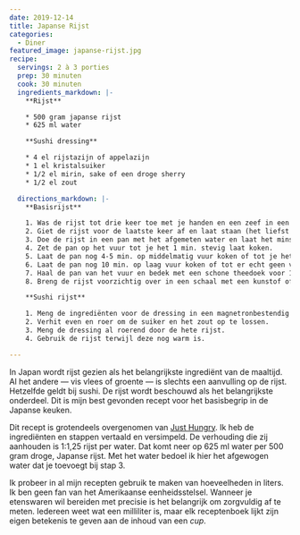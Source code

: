 ```yaml
---
date: 2019-12-14
title: Japanse Rijst
categories:
  - Diner
featured_image: japanse-rijst.jpg
recipe:
  servings: 2 à 3 porties
  prep: 30 minuten
  cook: 30 minuten
  ingredients_markdown: |-
    **Rijst**

    * 500 gram japanse rijst
    * 625 ml water

    **Sushi dressing**

    * 4 el rijstazijn of appelazijn
    * 1 el kristalsuiker
    * 1/2 el mirin, sake of een droge sherry
    * 1/2 el zout

  directions_markdown: |-
    **Basisrijst**

    1. Was de rijst tot drie keer toe met je handen en een zeef in een bak water.
    2. Giet de rijst voor de laatste keer af en laat staan (het liefst 30 min.)
    3. Doe de rijst in een pan met het afgemeten water en laat het minstens 30 min. weken.
    4. Zet de pan op het vuur tot je het 1 min. stevig laat koken.
    5. Laat de pan nog 4-5 min. op middelmatig vuur koken of tot je het oppervlak ziet.
    6. Laat de pan nog 10 min. op laag vuur koken of tot er echt geen vocht meer over is. Niet spieken onder de deksel!
    7. Haal de pan van het vuur en bedek met een schone theedoek voor 10-15 zodat al het overmatige vocht verdwijnt. Deze stap is heel belangrijk.
    8. Breng de rijst voorzichtig over in een schaal met een kunstof of houten lepel en bedek opnieuw met een theedoek.

    **Sushi rijst**

    1. Meng de ingrediënten voor de dressing in een magnetronbestendig schaaltje of pan.
    2. Verhit even en roer om de suiker en het zout op te lossen.
    3. Meng de dressing al roerend door de hete rijst.
    4. Gebruik de rijst terwijl deze nog warm is.

---
```


In Japan wordt rijst gezien als het belangrijkste ingrediënt van de maaltijd. Al het andere — vis vlees of groente — is slechts een aanvulling op de rijst. Hetzelfde geldt bij sushi. De rijst wordt beschouwd als het belangrijkste onderdeel. Dit is mijn best gevonden recept voor het basisbegrip in de Japanse keuken.

Dit recept is grotendeels overgenomen van [Just Hungry](https://justhungry.com/japanese-basics-plain-rice-sushi-rice). Ik heb de ingrediënten en stappen vertaald en versimpeld. De verhouding die zij aanhouden is 1:1,25 rijst per water. Dat komt neer op 625 ml water per 500 gram droge, Japanse rijst. Met het water bedoel ik hier het afgewogen water dat je toevoegt bij stap 3.

Ik probeer in al mijn recepten gebruik te maken van hoeveelheden in liters. Ik ben geen fan van het Amerikaanse eenheidsstelsel. Wanneer je etenswaren wil bereiden met precisie is het belangrijk om zorgvuldig af te meten. Iedereen weet wat een milliliter is, maar elk receptenboek lijkt zijn eigen betekenis te geven aan de inhoud van een _cup_.
